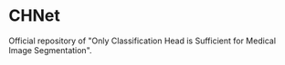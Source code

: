 # CHNet
Official repository of "Only Classification Head is Sufficient for Medical Image Segmentation".
